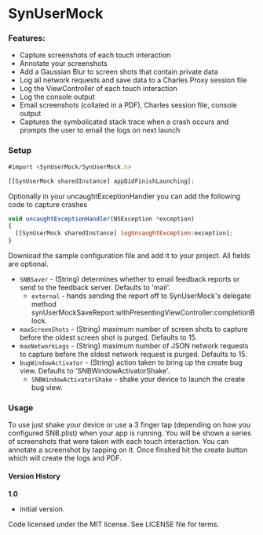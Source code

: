 # SynUserMock

### Features:
* Capture screenshots of each touch interaction
* Annotate your screenshots
* Add a Gaussian Blur to screen shots that contain private data
* Log all network requests and save data to a Charles Proxy session file
* Log the ViewController of each touch interaction
* Log the console output
* Email screenshots (collated in a PDF), Charles session file, console output
* Captures the symbolicated stack trace when a crash occurs and prompts the user to email the logs on next launch

### Setup

```javascript
#import <SynUserMock/SynUserMock.h>

[[SynUserMock sharedInstance] appDidFinishLaunching];
```

Optionally in your uncaughtExceptionHandler you can add the following code to capture crashes
```javascript
void uncaughtExceptionHandler(NSException *exception) 
{
  [[SynUserMock sharedInstance] logUncaughtException:exception];
}
```

Download the sample configuration file and add it to your project. All fields are optional.
  * `SNBSaver` - (String) determines whether to email feedback reports or send to the feedback server. Defaults to 'mail'.
    * `external` - hands sending the report off to SynUserMock's delegate method synUserMockSaveReport:withPresentingViewController:completionBlock.
  * `maxScreenShots` - (String) maximum number of screen shots to capture before the oldest screen shot is purged. Defaults to 15.
  * `maxNetworkLogs` - (String) maximum number of JSON network requests to capture before the oldest network request is purged. Defaults to 15.
  * `bugWindowActivator` - (String) action taken to bring up the create bug view. Defaults to 'SNBWindowActivatorShake'.
    * `SNBWindowActivatorShake` - shake your device to launch the create bug view.

### Usage
To use just shake your device or use a 3 finger tap (depending on how you configured SNB.plist) when your app is running.  You will be shown a series of screenshots that were taken with each touch interaction.  You can annotate a screenshot by tapping on it.  Once finshed hit the create button which will create the logs and PDF.

#### Version History
**1.0**
* Initial version.

Code licensed under the MIT license. See LICENSE file for terms.

